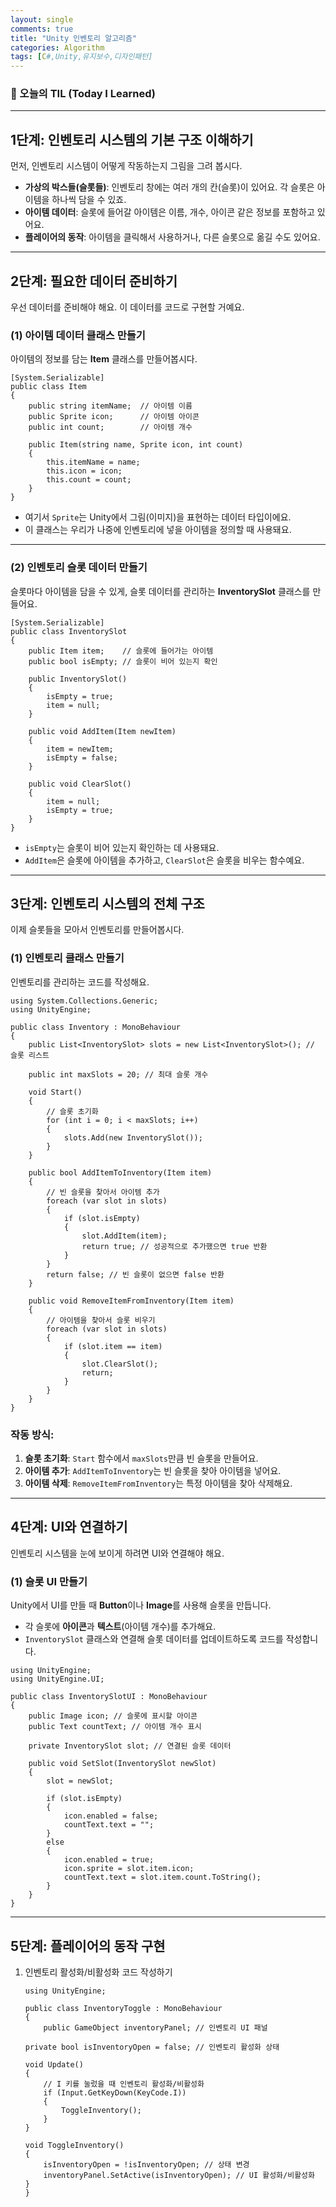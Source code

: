 ```yaml
---
layout: single
comments: true
title: "Unity 인벤토리 알고리즘"
categories: Algorithm
tags: [C#,Unity,유지보수,디자인패턴]
---
```


### 📆 오늘의 TIL (Today I Learned)

------

## 1단계: 인벤토리 시스템의 기본 구조 이해하기

먼저, 인벤토리 시스템이 어떻게 작동하는지 그림을 그려 봅시다.

- **가상의 박스들(슬롯들)**: 인벤토리 창에는 여러 개의 칸(슬롯)이 있어요. 각 슬롯은 아이템을 하나씩 담을 수 있죠.
- **아이템 데이터**: 슬롯에 들어갈 아이템은 이름, 개수, 아이콘 같은 정보를 포함하고 있어요.
- **플레이어의 동작**: 아이템을 클릭해서 사용하거나, 다른 슬롯으로 옮길 수도 있어요.

------

## 2단계: 필요한 데이터 준비하기

우선 데이터를 준비해야 해요. 이 데이터를 코드로 구현할 거예요.

### (1) 아이템 데이터 클래스 만들기

아이템의 정보를 담는 **Item** 클래스를 만들어봅시다.

```
[System.Serializable]
public class Item
{
    public string itemName;  // 아이템 이름
    public Sprite icon;      // 아이템 아이콘
    public int count;        // 아이템 개수

    public Item(string name, Sprite icon, int count)
    {
        this.itemName = name;
        this.icon = icon;
        this.count = count;
    }
}
```

- 여기서 `Sprite`는 Unity에서 그림(이미지)을 표현하는 데이터 타입이에요.
- 이 클래스는 우리가 나중에 인벤토리에 넣을 아이템을 정의할 때 사용돼요.

------

### (2) 인벤토리 슬롯 데이터 만들기

슬롯마다 아이템을 담을 수 있게, 슬롯 데이터를 관리하는 **InventorySlot** 클래스를 만들어요.

```
[System.Serializable]
public class InventorySlot
{
    public Item item;    // 슬롯에 들어가는 아이템
    public bool isEmpty; // 슬롯이 비어 있는지 확인

    public InventorySlot()
    {
        isEmpty = true;
        item = null;
    }

    public void AddItem(Item newItem)
    {
        item = newItem;
        isEmpty = false;
    }

    public void ClearSlot()
    {
        item = null;
        isEmpty = true;
    }
}
```

- `isEmpty`는 슬롯이 비어 있는지 확인하는 데 사용돼요.
- `AddItem`은 슬롯에 아이템을 추가하고, `ClearSlot`은 슬롯을 비우는 함수예요.

------

## 3단계: 인벤토리 시스템의 전체 구조

이제 슬롯들을 모아서 인벤토리를 만들어봅시다.

### (1) 인벤토리 클래스 만들기

인벤토리를 관리하는 코드를 작성해요.

```
using System.Collections.Generic;
using UnityEngine;

public class Inventory : MonoBehaviour
{
    public List<InventorySlot> slots = new List<InventorySlot>(); // 슬롯 리스트

    public int maxSlots = 20; // 최대 슬롯 개수

    void Start()
    {
        // 슬롯 초기화
        for (int i = 0; i < maxSlots; i++)
        {
            slots.Add(new InventorySlot());
        }
    }

    public bool AddItemToInventory(Item item)
    {
        // 빈 슬롯을 찾아서 아이템 추가
        foreach (var slot in slots)
        {
            if (slot.isEmpty)
            {
                slot.AddItem(item);
                return true; // 성공적으로 추가했으면 true 반환
            }
        }
        return false; // 빈 슬롯이 없으면 false 반환
    }

    public void RemoveItemFromInventory(Item item)
    {
        // 아이템을 찾아서 슬롯 비우기
        foreach (var slot in slots)
        {
            if (slot.item == item)
            {
                slot.ClearSlot();
                return;
            }
        }
    }
}
```

### 작동 방식:

1. **슬롯 초기화**: `Start` 함수에서 `maxSlots`만큼 빈 슬롯을 만들어요.
2. **아이템 추가**: `AddItemToInventory`는 빈 슬롯을 찾아 아이템을 넣어요.
3. **아이템 삭제**: `RemoveItemFromInventory`는 특정 아이템을 찾아 삭제해요.

------

## 4단계: UI와 연결하기

인벤토리 시스템을 눈에 보이게 하려면 UI와 연결해야 해요.

### (1) 슬롯 UI 만들기

Unity에서 UI를 만들 때 **Button**이나 **Image**를 사용해 슬롯을 만듭니다.

- 각 슬롯에 **아이콘**과 **텍스트**(아이템 개수)를 추가해요.
- `InventorySlot` 클래스와 연결해 슬롯 데이터를 업데이트하도록 코드를 작성합니다.

```
using UnityEngine;
using UnityEngine.UI;

public class InventorySlotUI : MonoBehaviour
{
    public Image icon; // 슬롯에 표시할 아이콘
    public Text countText; // 아이템 개수 표시

    private InventorySlot slot; // 연결된 슬롯 데이터

    public void SetSlot(InventorySlot newSlot)
    {
        slot = newSlot;

        if (slot.isEmpty)
        {
            icon.enabled = false;
            countText.text = "";
        }
        else
        {
            icon.enabled = true;
            icon.sprite = slot.item.icon;
            countText.text = slot.item.count.ToString();
        }
    }
}
```

------

## 5단계: 플레이어의 동작 구현

1. 인벤토리 활성화/비활성화 코드 작성하기

       using UnityEngine;
       
       public class InventoryToggle : MonoBehaviour
       {
           public GameObject inventoryPanel; // 인벤토리 UI 패널
           
       private bool isInventoryOpen = false; // 인벤토리 활성화 상태
       
       void Update()
       {
           // I 키를 눌렀을 때 인벤토리 활성화/비활성화
           if (Input.GetKeyDown(KeyCode.I))
           {
               ToggleInventory();
           }
       }
       
       void ToggleInventory()
       {
           isInventoryOpen = !isInventoryOpen; // 상태 변경
           inventoryPanel.SetActive(isInventoryOpen); // UI 활성화/비활성화
       }
       }
   
